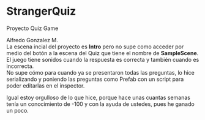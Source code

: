 # StrangerQuiz
 Proyecto Quiz Game
<p>Alfredo Gonzalez M.<br>
La escena incial del proyecto es <b>Intro</b> pero no supe como acceder por medio del botón a la escena del Quiz que tiene el nombre de <b>SampleScene</b>.<br>
El juego tiene sonidos cuando la respuesta es correcta y también cuando es incorrecta.<br>
No supe cómo para cuando ya se presentaron todas las preguntas, lo hice serializando y poniendo las preguntas como Prefab con un script para poder editarlas en el inspector.</p>
Igual estoy orgulloso de lo que hice, porque hace unas cuantas semanas tenía un conocimiento de -100 y con la ayuda de ustedes, pues he ganado un poco.
